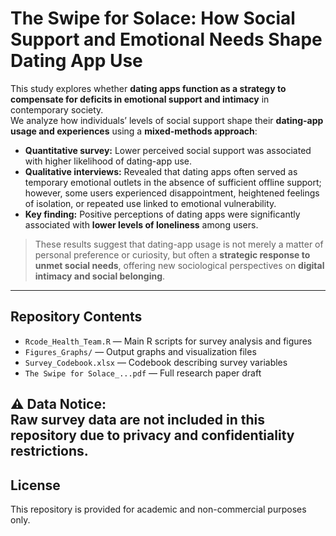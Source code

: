 # The Swipe for Solace: How Social Support and Emotional Needs Shape Dating App Use

This study explores whether **dating apps function as a strategy to compensate for deficits in emotional support and intimacy** in contemporary society.  
We analyze how individuals’ levels of social support shape their **dating-app usage and experiences** using a **mixed-methods approach**:

- **Quantitative survey:** Lower perceived social support was associated with higher likelihood of dating-app use.
- **Qualitative interviews:** Revealed that dating apps often served as temporary emotional outlets in the absence of sufficient offline support; however, some users experienced disappointment, heightened feelings of isolation, or repeated use linked to emotional vulnerability.
- **Key finding:** Positive perceptions of dating apps were significantly associated with **lower levels of loneliness** among users.

> These results suggest that dating-app usage is not merely a matter of personal preference or curiosity, but often a **strategic response to unmet social needs**, offering new sociological perspectives on **digital intimacy and social belonging**.

---

## Repository Contents
- `Rcode_Health_Team.R` — Main R scripts for survey analysis and figures  
- `Figures_Graphs/` — Output graphs and visualization files  
- `Survey_Codebook.xlsx` — Codebook describing survey variables  
- `The Swipe for Solace_...pdf` — Full research paper draft  

⚠️ **Data Notice:**  
Raw survey data are **not included** in this repository due to privacy and confidentiality restrictions.
---

## License
This repository is provided for academic and non-commercial purposes only.


